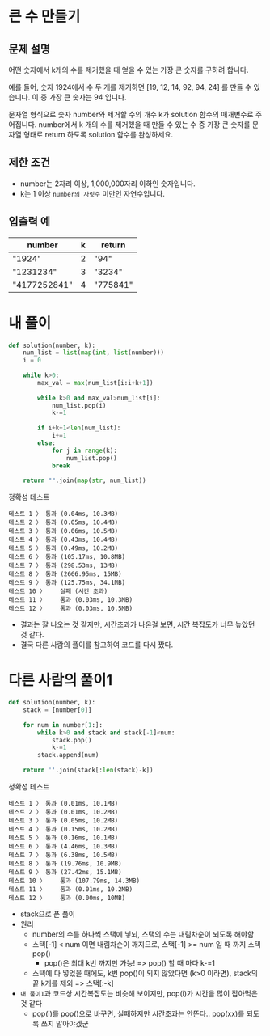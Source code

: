 # 큰 수 만들기
## 문제 설명
어떤 숫자에서 k개의 수를 제거했을 때 얻을 수 있는 가장 큰 숫자를 구하려 합니다.

예를 들어, 숫자 1924에서 수 두 개를 제거하면 [19, 12, 14, 92, 94, 24] 를 만들 수 있습니다. 이 중 가장 큰 숫자는 94 입니다.

문자열 형식으로 숫자 number와 제거할 수의 개수 k가 solution 함수의 매개변수로 주어집니다. number에서 k 개의 수를 제거했을 때 만들 수 있는 수 중 가장 큰 숫자를 문자열 형태로 return 하도록 solution 함수를 완성하세요.

## 제한 조건
- number는 2자리 이상, 1,000,000자리 이하인 숫자입니다.
- k는 1 이상 `number의 자릿수` 미만인 자연수입니다.

## 입출력 예
|number|k|return|
|-|-|-|
|"1924"|2|"94"|
|"1231234"|3|"3234"|
|"4177252841"|4|"775841"|

# 내 풀이
```python
def solution(number, k):
    num_list = list(map(int, list(number)))
    i = 0
    
    while k>0:
        max_val = max(num_list[i:i+k+1])
        
        while k>0 and max_val>num_list[i]:
            num_list.pop(i)
            k-=1
            
        if i+k+1<len(num_list):
            i+=1
        else:
            for j in range(k):
                num_list.pop()
            break
    
    return "".join(map(str, num_list))
```
정확성  테스트
```
테스트 1 〉	통과 (0.04ms, 10.3MB)
테스트 2 〉	통과 (0.05ms, 10.4MB)
테스트 3 〉	통과 (0.06ms, 10.5MB)
테스트 4 〉	통과 (0.43ms, 10.4MB)
테스트 5 〉	통과 (0.49ms, 10.2MB)
테스트 6 〉	통과 (105.17ms, 10.8MB)
테스트 7 〉	통과 (298.53ms, 13MB)
테스트 8 〉	통과 (2666.95ms, 15MB)
테스트 9 〉	통과 (125.75ms, 34.1MB)
테스트 10 〉	실패 (시간 초과)
테스트 11 〉	통과 (0.03ms, 10.3MB)
테스트 12 〉	통과 (0.03ms, 10.5MB)
```
- 결과는 잘 나오는 것 같지만, 시간초과가 나온걸 보면, 시간 복잡도가 너무 높았던 것 같다.
- 결국 다른 사람의 풀이를 참고하여 코드를 다시 짰다.

# 다른 사람의 풀이1
```python
def solution(number, k):
    stack = [number[0]]
    
    for num in number[1:]:
        while k>0 and stack and stack[-1]<num:
            stack.pop()
            k-=1
        stack.append(num)
    
    return ''.join(stack[:len(stack)-k])
```
정확성  테스트
```
테스트 1 〉	통과 (0.01ms, 10.1MB)
테스트 2 〉	통과 (0.01ms, 10.2MB)
테스트 3 〉	통과 (0.05ms, 10.2MB)
테스트 4 〉	통과 (0.15ms, 10.2MB)
테스트 5 〉	통과 (0.16ms, 10.1MB)
테스트 6 〉	통과 (4.46ms, 10.3MB)
테스트 7 〉	통과 (6.38ms, 10.5MB)
테스트 8 〉	통과 (19.76ms, 10.9MB)
테스트 9 〉	통과 (27.42ms, 15.1MB)
테스트 10 〉	통과 (107.79ms, 14.3MB)
테스트 11 〉	통과 (0.01ms, 10.2MB)
테스트 12 〉	통과 (0.00ms, 10MB)
```
- stack으로 푼 풀이
- 원리
  - number의 수를 하나씩 스택에 넣되, 스택의 수는 내림차순이 되도록 해야함
  - 스택[-1] < num 이면 내림차순이 깨지므로, 스택[-1] >= num 일 때 까지 스택 pop()
    - pop()은 최대 k번 까지만 가능! => pop() 할 때 마다 k-=1
  - 스택에 다 넣었을 때에도, k번 pop()이 되지 않았다면 (k>0 이라면), stack의 끝 k개를 제외 => 스택[:-k]
- `내 풀이1`과 코드상 시간복잡도는 비슷해 보이지만, pop(i)가 시간을 많이 잡아먹은 것 같다
  - pop(i)를 pop()으로 바꾸면, 실패하지만 시간초과는 안뜬다.. pop(xx)를 되도록 쓰지 말아야겠군
